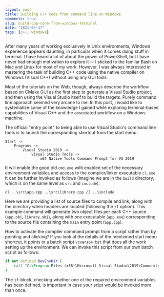 ```yaml
---
layout: post
title: Building C++ code from command line on Windows
comments: true
slug: build-cpp-code-from-windows-terminal
date: "2021-04-17"
tags: [c++, windows]
---
```


After many years of working exclusively in Unix environments, Windows experience appears daunting, in particular when it comes doing stuff in terminal. I have heard a lot of about the power of PowerShell, but I have never had enough motivation to explore it -- I sticked to the familar Bash on Mac and Linux for most of my work. However, I was always interested in mastering the task of building C++ code using the native compiler on Windows (Visual C++) without using any GUI tools. 

Most of the tutorials on the Web, though, always describe the workflow based on CMake GUI as the first step to generate a Visual Studio project, and then using the Visual Studio itself to build the targets. Purely command line approach seemed very arcane to me. In this post, I would like to systematize some of the knowledge I gained while exploring terminal-based capabilities of Visual C++ and the associated workflow on a Windows machine. 

The official "entry point" to being able to use Visual Studio's command line tools is to launch the corresponding shortcut from the start menu:

```
Start -> 
    Programs -> 
        Visual Studio 2019 -> 
            Visual Studio Tools -> 
                x64 Native Tools Command Prompt for VS 2019
```

It will enable the good old `cmd.exe` with enabled set of the necessary environment variables and access to the compiler/linker executable `cl.exe`. It can be further invoked as follows (imagine we are in the `build` directory, which is on the same level as `src` and `include`):

```
cl ..\src\app.cpp ..\src\library.cpp /I ..\include
```

Here we are providing a list of source files to compile and link, along with the directory when headers are located (following the `/I` option). This example command will generate two object files per each C++ source (`app.obj`, `library.obj`), along with one executable (`app.exe`) corresponding to the source file containing the `main` entry point (`app.cpp`).

How to activate the compiler command prompt from a script rather than by pointing and clicking? If you look at the details of the mentioned start menu shortcut, it points to a batch script `vcvars64.bat` that does all the work setting up the environment. We can invoke this script from our own batch script as follows:

```bat
if not defined DevEnvDir (
    call "C:\Program Files (x86)\Microsoft Visual Studio\2019\Community\VC\Auxiliary\Build\vcvars64.bat"
)
```

The `if`-block, checking whether one of the required environment variables has been defined, is important in case your scipt would be invoked more than once. 




